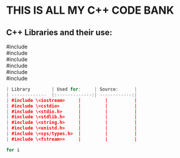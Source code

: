 # THIS IS ALL MY C++ CODE BANK

## C++ Libraries and their use:

#include  
#include  
#include  
#include  
#include  
#include 

```cpp
| Library        | Used for:     | Source:      |
| -------------  |:-------------:| ------------:|
| #include \<iostream>     |         |          |
| #include \<cstdio>       |         |          |
| #include \<stdio.h>      |         |          |
| #include \<stdlib.h>     |         |          |
| #include \<string.h>     |         |          |
| #include \<unistd.h>     |         |          |
| #include \<sys/types.h>  |         |          |
| #include \<fstream>>     |         |          |
```

```cpp
for i
```
